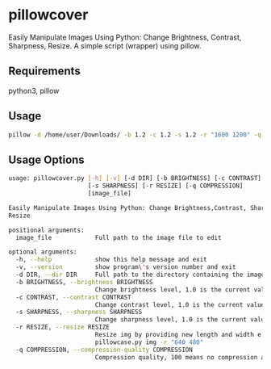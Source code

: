 

# pillowcover
Easily Manipulate Images Using Python: Change Brightness, Contrast, Sharpness, Resize.
A simple script (wrapper) using pillow.

## Requirements
python3, pillow

## Usage
``` bash
pillow -d /home/user/Downloads/ -b 1.2 -c 1.2 -s 1.2 -r "1600 1200" -q 40
```

## Usage Options
``` bash
usage: pillowcover.py [-h] [-v] [-d DIR] [-b BRIGHTNESS] [-c CONTRAST]
                      [-s SHARPNESS] [-r RESIZE] [-q COMPRESSION]
                      [image_file]

Easily Manipulate Images Using Python: Change Brightness,Contrast, Sharpness,
Resize

positional arguments:
  image_file            Full path to the image file to edit

optional arguments:
  -h, --help            show this help message and exit
  -v, --version         show program\'s version number and exit
  -d DIR, --dir DIR     Full path to the directory containing the image files
  -b BRIGHTNESS, --brightness BRIGHTNESS
                        Change brightness level, 1.0 is the current value
  -c CONTRAST, --contrast CONTRAST
                        Change contrast level, 1.0 is the current value
  -s SHARPNESS, --sharpness SHARPNESS
                        Change sharpness level, 1.0 is the current value
  -r RESIZE, --resize RESIZE
                        Resize img by providing new length and width e.g
                        pillowcase.py img -r "640 480"
  -q COMPRESSION, --compression-quality COMPRESSION
                        Compression quality, 100 means no compression at all

```
